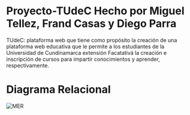 # Proyecto-TUdeC Hecho por Miguel Tellez, Frand Casas y Diego Parra
TUdeC: plataforma web que tiene como propósito la creación de una plataforma web educativa que le permite a los estudiantes de la Universidad de Cundinamarca extensión Facatativá la creación e inscripción de cursos para impartir conocimientos y aprender, respectivamente.
# Diagrama Relacional
![MER](https://user-images.githubusercontent.com/48141200/78924016-bc20c480-7a5e-11ea-9611-44b5de65118f.png)
